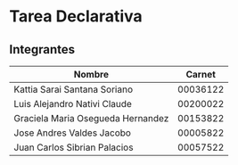 # Tarea Declarativa

## Integrantes

| Nombre                              | Carnet   |
|-------------------------------------|----------|
| Kattia Sarai Santana Soriano        | 00036122 |
| Luis Alejandro Nativi Claude        | 00200022 |
| Graciela Maria Osegueda Hernandez   | 00153822 |
| Jose Andres Valdes Jacobo           | 00005822 |
| Juan Carlos Sibrian Palacios        | 00057522 |
